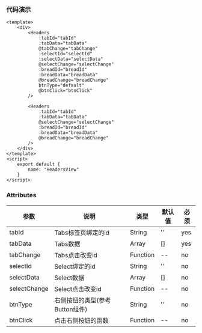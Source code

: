 
### 代码演示
```vue
<template>
    <div>
        <Headers
            :tabId="tabId"
            :tabData="tabData"
            @tabChange="tabChange"
            :selectId="selectId"
            :selectData="selectData"
            @selectChange="selectChange"
            :breadId="breadId"
            :breadData="breadData"
            @breadChange="breadChange"
            btnType="default"
            @btnClick="btnClick"
        />
        
        <Headers
            :tabId="tabId"
            :tabData="tabData"
            @selectChange="selectChange"
            :breadId="breadId"
            :breadData="breadData"
            @breadChange="breadChange"
        />
    </div>
</template>
<script>
    export default {
        name: "HeadersView"
    }
</script>

```

### Attributes

| 参数 | 说明 | 类型 | 默认值 | 必须 |
| --- | ---- | --- | ------ | ----|
| tabId | Tabs标签页绑定的id | String | '' | yes |
| tabData | Tabs数据 | Array | [] | yes |
| tabChange | Tabs点击改变id | Function | -- | no |
| selectId | Select绑定的id | String | '' | no |
| selectData | Select数据 | Array | [] | no |
| selectChange | Select点击改变id | Function | -- | no |
| btnType | 右侧按钮的类型(参考Button组件) | String | '' | no |
| btnClick | 点击右侧按钮的函数 | Function | -- | no |

